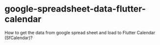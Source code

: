 # google-spreadsheet-data-flutter-calendar
How to get the data from google spread sheet and load to Flutter Calendar (SfCalendar)?
